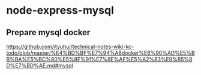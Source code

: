 # node-express-mysql

## Prepare mysql docker

https://github.com/ityuhui/technical-notes-wiki-kc-todo/blob/master/%E4%BD%BF%E7%94%A8docker%E6%90%AD%E5%BB%BA%E5%BC%80%E5%8F%91%E7%8E%AF%E5%A2%83%E9%85%8D%E7%BD%AE.md#mysql
